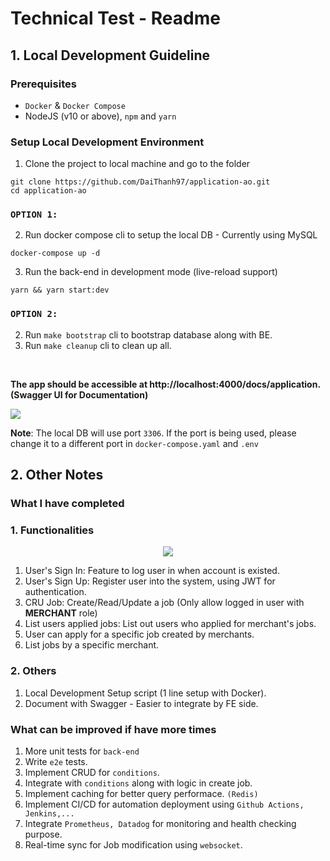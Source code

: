 # Technical Test - Readme

## 1. Local Development Guideline

### Prerequisites

- `Docker` & `Docker Compose`
- NodeJS (v10 or above), `npm` and `yarn`

### Setup Local Development Environment

1. Clone the project to local machine and go to the folder

```
git clone https://github.com/DaiThanh97/application-ao.git
cd application-ao
```

### `OPTION 1:`

2. Run docker compose cli to setup the local DB - Currently using MySQL

```
docker-compose up -d
```

3. Run the back-end in development mode (live-reload support)

```
yarn && yarn start:dev
```

### `OPTION 2:`
2. Run `make bootstrap` cli to bootstrap database along with BE.
3. Run `make cleanup` cli to clean up all.

<br/>

**The app should be accessible at http://localhost:4000/docs/application. (Swagger UI for Documentation)**

<image src="./imgs/swagger-img.png" />

<b>Note</b>: The local DB will use port `3306`. If the port is being used, please change it to a different port in `docker-compose.yaml` and `.env`

## 2. Other Notes

### What I have completed

### 1. Functionalities

<p align="center">
  <image src="./imgs/dbdesign.png"/>
</p>

1. User's Sign In: Feature to log user in when account is existed.
2. User's Sign Up: Register user into the system, using JWT for authentication.
3. CRU Job: Create/Read/Update a job (Only allow logged in user with <b>MERCHANT</b> role)
4. List users applied jobs: List out users who applied for merchant's jobs.
5. User can apply for a specific job created by merchants.
6. List jobs by a specific merchant.

### 2. Others

1. Local Development Setup script (1 line setup with Docker).
2. Document with Swagger - Easier to integrate by FE side.

### What can be improved if have more times

1. More unit tests for `back-end`
2. Write `e2e` tests.
3. Implement CRUD for `conditions`.
4. Integrate with `conditions` along with logic in create job.
5. Implement caching for better query performace. `(Redis)`
6. Implement CI/CD for automation deployment using `Github Actions, Jenkins,...`
7. Integrate `Prometheus, Datadog` for monitoring and health checking purpose.
8. Real-time sync for Job modification using `websocket`.
